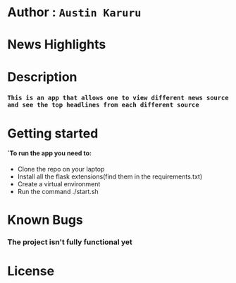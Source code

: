 # Author : `Austin Karuru`

# News Highlights

# Description

### `This is an app that allows one to view different news source and see the top headlines from each different source`

# Getting started

#### `To run the app you need to:

- Clone the repo on your laptop
- Install all the flask extensions(find them in the requirements.txt)
- Create a virtual environment
- Run the command ./start.sh

# Known Bugs

### The project isn't fully functional yet

# License
